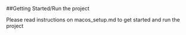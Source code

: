 
##Getting Started/Run the project

Please read instructions on macos_setup.md to get started and run the  project


